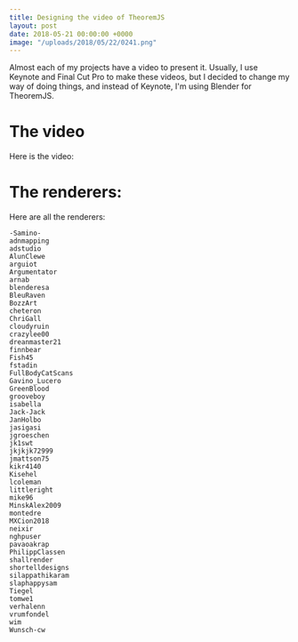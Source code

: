 ```yaml
---
title: Designing the video of TheoremJS
layout: post
date: 2018-05-21 00:00:00 +0000
image: "/uploads/2018/05/22/0241.png"
---
```

Almost each of my projects have a video to present it. Usually, I use Keynote and Final Cut Pro to make these videos, but I decided to change my way of doing things, and instead of Keynote, I'm using Blender for TheoremJS.

# The video

Here is the video:

# The renderers:

Here are all the renderers:

    -Samino-
    adnmapping
    adstudio
    AlunClewe
    arguiot
    Argumentator
    arnab
    blenderesa
    BleuRaven
    BozzArt
    cheteron
    ChriGall
    cloudyruin
    crazylee00
    dreanmaster21
    finnbear
    Fish45
    fstadin
    FullBodyCatScans
    Gavino_Lucero
    GreenBlood
    grooveboy
    isabella
    Jack-Jack
    JanHolbo
    jasigasi
    jgroeschen
    jk1swt
    jkjkjk72999
    jmattson75
    kikr4140
    Kisehel
    lcoleman
    littleright
    mike96
    MinskAlex2009
    montedre
    MXCion2018
    neixir
    nghpuser
    pavaoakrap
    PhilippClassen
    shallrender
    shortelldesigns
    silappathikaram
    slaphappysam
    Tiegel
    tomwe1
    verhalenn
    vrumfondel
    wim
    Wunsch-cw